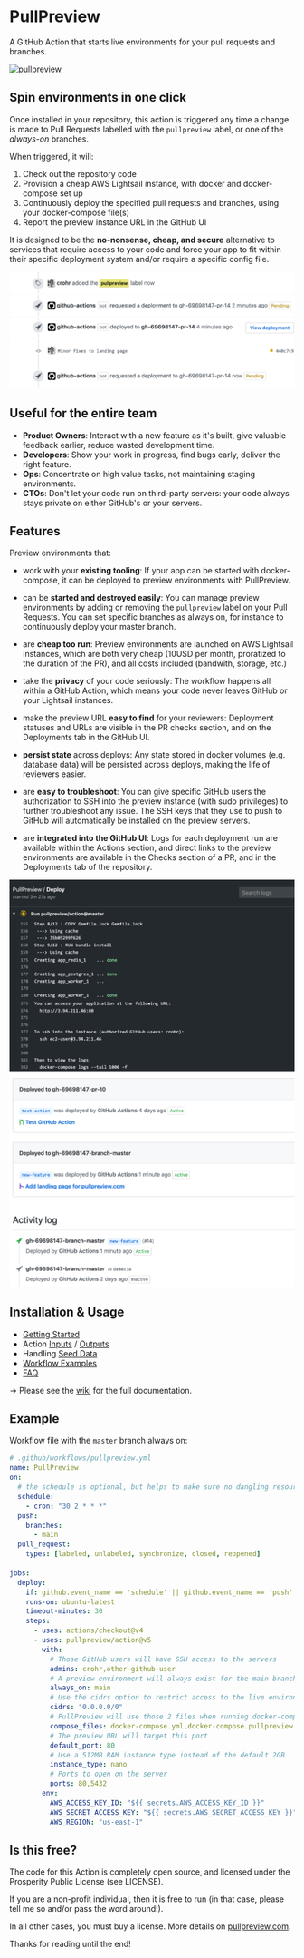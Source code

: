 # PullPreview

A GitHub Action that starts live environments for your pull requests and branches.

[![pullpreview](https://github.com/pullpreview/action/actions/workflows/pullpreview.yml/badge.svg)](https://github.com/pullpreview/action/actions/workflows/pullpreview.yml)

## Spin environments in one click

Once installed in your repository, this action is triggered any time a change
is made to Pull Requests labelled with the `pullpreview` label, or one of the
_always-on_ branches.

When triggered, it will:

1. Check out the repository code
2. Provision a cheap AWS Lightsail instance, with docker and docker-compose set up
3. Continuously deploy the specified pull requests and branches, using your docker-compose file(s)
4. Report the preview instance URL in the GitHub UI

It is designed to be the **no-nonsense, cheap, and secure** alternative to
services that require access to your code and force your app to fit within
their specific deployment system and/or require a specific config file.

<img src="img/2-add-label.png">
<img src="img/3-deploy-starts.png">
<img src="img/5-view-deployment.png">
<img src="img/6-deploy-next-commit-pending.png">

## Useful for the entire team

- **Product Owners**: Interact with a new feature as it's built, give valuable feedback earlier, reduce wasted development time.
- **Developers**: Show your work in progress, find bugs early, deliver the right feature.
- **Ops**: Concentrate on high value tasks, not maintaining staging environments.
- **CTOs**: Don't let your code run on third-party servers: your code always stays private on either GitHub's or your servers.

## Features

Preview environments that:

- work with your **existing tooling**: If your app can be started with
  docker-compose, it can be deployed to preview environments with PullPreview.

- can be **started and destroyed easily**: You can manage preview environments
  by adding or removing the `pullpreview` label on your Pull Requests. You can
  set specific branches as always on, for instance to continuously deploy your
  master branch.

- are **cheap too run**: Preview environments are launched on AWS Lightsail
  instances, which are both very cheap (10USD per month, proratized to the
  duration of the PR), and all costs included (bandwith, storage, etc.)

- take the **privacy** of your code seriously: The workflow happens all within
  a GitHub Action, which means your code never leaves GitHub or your Lightsail
  instances.

- make the preview URL **easy to find** for your reviewers: Deployment statuses
  and URLs are visible in the PR checks section, and on the Deployments tab in
  the GitHub UI.

- **persist state** across deploys: Any state stored in docker volumes (e.g.
  database data) will be persisted across deploys, making the life of reviewers
  easier.

- are **easy to troubleshoot**: You can give specific GitHub users the
  authorization to SSH into the preview instance (with sudo privileges) to
  further troubleshoot any issue. The SSH keys that they use to push to GitHub
  will automatically be installed on the preview servers.

- are **integrated into the GitHub UI**: Logs for each deployment run are
  available within the Actions section, and direct links to the preview
  environments are available in the Checks section of a PR, and in the
  Deployments tab of the repository.

<img src="img/4-view-logs.png" />
<img src="img/8-list-deployments.png" />

## Installation & Usage

- [Getting Started](https://github.com/pullpreview/action/wiki/Getting-Started)
- Action [Inputs](https://github.com/pullpreview/action/wiki/Inputs) / [Outputs](https://github.com/pullpreview/action/wiki/Outputs)
- Handling [Seed Data](https://github.com/pullpreview/action/wiki/Seed-Data)
- [Workflow Examples](https://github.com/pullpreview/action/wiki/Workflow-Examples)
- [FAQ](https://github.com/pullpreview/action/wiki/FAQ)

&rarr; Please see the [wiki](https://github.com/pullpreview/action/wiki) for the full documentation.

## Example

Workflow file with the `master` branch always on:

```yaml
# .github/workflows/pullpreview.yml
name: PullPreview
on:
  # the schedule is optional, but helps to make sure no dangling resources are left when GitHub Action does not behave properly
  schedule:
    - cron: "30 2 * * *"
  push:
    branches:
      - main
  pull_request:
    types: [labeled, unlabeled, synchronize, closed, reopened]

jobs:
  deploy:
    if: github.event_name == 'schedule' || github.event_name == 'push' || github.event.label.name == 'pullpreview' || contains(github.event.pull_request.labels.*.name, 'pullpreview')
    runs-on: ubuntu-latest
    timeout-minutes: 30
    steps:
      - uses: actions/checkout@v4
      - uses: pullpreview/action@v5
        with:
          # Those GitHub users will have SSH access to the servers
          admins: crohr,other-github-user
          # A preview environment will always exist for the main branch
          always_on: main
          # Use the cidrs option to restrict access to the live environments to specific IP ranges
          cidrs: "0.0.0.0/0"
          # PullPreview will use those 2 files when running docker-compose up
          compose_files: docker-compose.yml,docker-compose.pullpreview.yml
          # The preview URL will target this port
          default_port: 80
          # Use a 512MB RAM instance type instead of the default 2GB
          instance_type: nano
          # Ports to open on the server
          ports: 80,5432
        env:
          AWS_ACCESS_KEY_ID: "${{ secrets.AWS_ACCESS_KEY_ID }}"
          AWS_SECRET_ACCESS_KEY: "${{ secrets.AWS_SECRET_ACCESS_KEY }}"
          AWS_REGION: "us-east-1"
```

## Is this free?

The code for this Action is completely open source, and licensed under the
Prosperity Public License (see LICENSE).

If you are a non-profit individual, then it is free to run (in that case, please tell me
so and/or pass the word around!).

In all other cases, you must buy a license. More details on [pullpreview.com](https://pullpreview.com).

Thanks for reading until the end!
